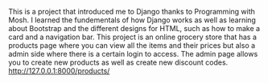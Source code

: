 This is a project that introduced me to Django thanks to Programming with Mosh. I learned the fundementals of how Django works as well as learning about Bootstrap and the different designs for HTML, such as how to make a card and a navigation bar. This project is an online grocery store that has a products page where you can view all the items and their prices but also a admin side where there is a certain login to access. The admin page allows you to create new products as well as create new discount codes.
http://127.0.0.1:8000/products/ 
